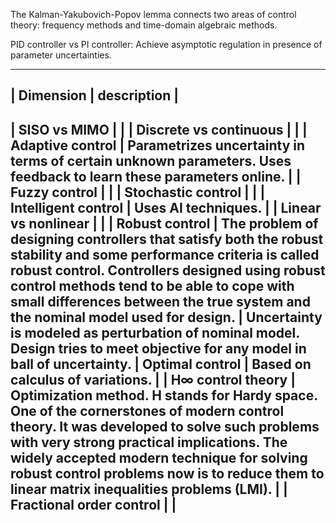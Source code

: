 
The Kalman-Yakubovich-Popov lemma connects two areas of control theory:
frequency methods and time-domain algebraic methods.

PID controller vs PI controller: Achieve asymptotic regulation in
presence of parameter uncertainties.

--------------------
| Dimension | description |
------------------------
| SISO vs MIMO |  |
| Discrete vs continuous |  |
| Adaptive control | Parametrizes uncertainty in terms of certain unknown parameters. Uses feedback to learn these parameters online. |
| Fuzzy control |  |
| Stochastic control | |
| Intelligent control | Uses AI techniques. |
| Linear vs nonlinear |  |
| Robust control  | The problem of designing controllers that satisfy both the robust stability and some performance criteria is called robust control.  Controllers designed using robust control methods tend to be able to cope with small differences between the true system and the nominal model used for design. |
Uncertainty is modeled as perturbation of nominal model.  Design tries to meet objective for any model in ball of uncertainty.
| Optimal control | Based on calculus of variations. |
| H∞ control theory | Optimization method.  H stands for Hardy space.  One of the cornerstones of modern control theory. It was developed to solve such problems with very strong practical implications. The widely accepted modern technique for solving robust control problems now is to reduce them to linear matrix inequalities problems (LMI). |
| Fractional order control |  |
--------------------


